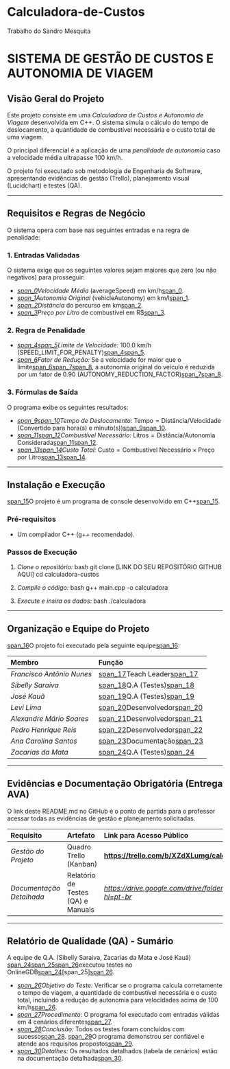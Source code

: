 # Calculadora-de-Custos
Trabalho do Sandro Mesquita
# SISTEMA DE GESTÃO DE CUSTOS E AUTONOMIA DE VIAGEM

## Visão Geral do Projeto

Este projeto consiste em uma *Calculadora de Custos e Autonomia de Viagem* desenvolvida em C++. O sistema simula o cálculo do tempo de deslocamento, a quantidade de combustível necessária e o custo total de uma viagem.

O principal diferencial é a aplicação de uma *penalidade de autonomia* caso a velocidade média ultrapasse $100 \text{ km/h}$.

O projeto foi executado sob metodologia de Engenharia de Software, apresentando evidências de gestão (Trello), planejamento visual (Lucidchart) e testes (QA).

---

## Requisitos e Regras de Negócio

O sistema opera com base nas seguintes entradas e na regra de penalidade:

### 1. Entradas Validadas
O sistema exige que os seguintes valores sejam maiores que zero (ou não negativos) para prosseguir:
* *[span_0](start_span)Velocidade Média* (averageSpeed) em $\text{km/h}$[span_0](end_span).
* *[span_1](start_span)Autonomia Original* (vehicleAutonomy) em $\text{km}/\text{l}$[span_1](end_span).
* *[span_2](start_span)Distância* do percurso em $\text{km}$[span_2](end_span).
* *[span_3](start_span)Preço por Litro* de combustível em $\text{R}\$$[span_3](end_span).

### 2. Regra de Penalidade
* *[span_4](start_span)[span_5](start_span)Limite de Velocidade:* $100.0 \text{ km/h}$ (SPEED_LIMIT_FOR_PENALTY)[span_4](end_span)[span_5](end_span).
* *[span_6](start_span)Fator de Redução:* Se a velocidade for maior que o limite[span_6](end_span)[span_7](start_span)[span_8](start_span), a autonomia original do veículo é reduzida por um fator de $0.90$ (AUTONOMY_REDUCTION_FACTOR)[span_7](end_span)[span_8](end_span).

### 3. Fórmulas de Saída
O programa exibe os seguintes resultados:
* *[span_9](start_span)[span_10](start_span)Tempo de Deslocamento:* $\text{Tempo} = \text{Distância} / \text{Velocidade}$ (Convertido para hora(s) e minuto(s))[span_9](end_span)[span_10](end_span).
* *[span_11](start_span)[span_12](start_span)Combustível Necessário:* $\text{Litros} = \text{Distância} / \text{Autonomia Considerada}$[span_11](end_span)[span_12](end_span).
* *[span_13](start_span)[span_14](start_span)Custo Total:* $\text{Custo} = \text{Combustível Necessário} \times \text{Preço por Litro}$[span_13](end_span)[span_14](end_span).

---

## Instalação e Execução

[span_15](start_span)O projeto é um programa de console desenvolvido em C++[span_15](end_span).

### Pré-requisitos
* Um compilador C++ (g++ recomendado).

### Passos de Execução
1.  *Clone o repositório:*
    bash
    git clone [LINK DO SEU REPOSITÓRIO GITHUB AQUI]
    cd calculadora-custos
    
2.  *Compile o código:*
    bash
    g++ main.cpp -o calculadora
    
3.  *Execute e insira os dados:*
    bash
    ./calculadora
    

---

## Organização e Equipe do Projeto

[span_16](start_span)O projeto foi executado pela seguinte equipe[span_16](end_span):

| Membro | Função |
| :--- | :--- |
| *Francisco Antônio Nunes* | [span_17](start_span)Teach Leader[span_17](end_span) |
| *Sibelly Saraiva* | [span_18](start_span)Q.A (Testes)[span_18](end_span) |
| *José Kauã* | [span_19](start_span)Q.A (Testes)[span_19](end_span) |
| *Levi Lima* | [span_20](start_span)Desenvolvedor[span_20](end_span) |
| *Alexandre Mário Soares* | [span_21](start_span)Desenvolvedor[span_21](end_span) |
| *Pedro Henrique Reis* | [span_22](start_span)Desenvolvedor[span_22](end_span) |
| *Ana Carolina Santos* | [span_23](start_span)Documentação[span_23](end_span) |
| *Zacarias da Mata* | [span_24](start_span)Q.A (Testes)[span_24](end_span) |

---

## Evidências e Documentação Obrigatória (Entrega AVA)

O link deste README.md no GitHub é o ponto de partida para o professor acessar todas as evidências de gestão e planejamento solicitadas.

| Requisito | Artefato | Link para Acesso Público |
| :--- | :--- | :--- |
| *Gestão do Projeto* | Quadro Trello (Kanban) | **https://trello.com/b/XZdXLumg/calculadora-custos** |
| *Documentação Detalhada* | Relatório de Testes (QA) e Manuais | *https://drive.google.com/drive/folders/13UbOnyw4RiO_hTPTSuC29P_A9eV45OaH?hl=pt-br* |

---

## Relatório de Qualidade (QA) - Sumário

A equipe de Q.A. (Sibelly Saraiva, Zacarias da Mata e José Kauã) [span_24](start_span)[span_25](start_span)[span_26](start_span)executou testes no OnlineGDB[span_24](end_span)[span_25][span 26](end_span).

* *[span_26](start_span)Objetivo do Teste:* Verificar se o programa calcula corretamente o tempo de viagem, a quantidade de combustível necessária e o custo total, incluindo a redução de autonomia para velocidades acima de $100 \text{ km/h}$[span_26](end_span).
* *[span_27](start_span)Procedimento:* O programa foi executado com entradas válidas em 4 cenários diferentes[span_27](end_span).
* *[span_28](start_span)Conclusão:* Todos os testes foram concluídos com sucesso[span_28](end_span). [span_29](start_span)O programa demonstrou ser confiável e atende aos requisitos propostos[span_29](end_span).
* *[span_30](start_span)Detalhes:* Os resultados detalhados (tabela de cenários) estão na documentação detalhada[span_30](end_span).
